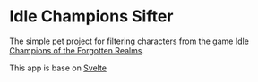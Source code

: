 # Idle Champions Sifter

The simple pet project for filtering characters from the game [Idle Champions of the Forgotten Realms](https://en.wikipedia.org/wiki/Idle_Champions_of_the_Forgotten_Realms).

This app is base on [Svelte](https://svelte.dev/)

